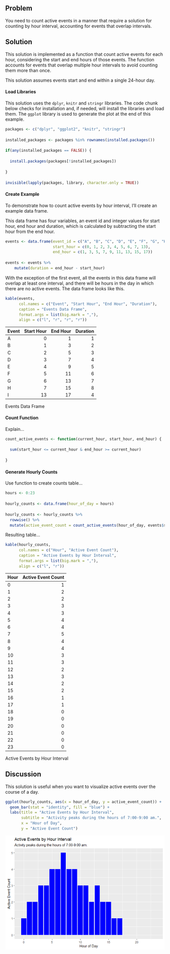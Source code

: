 ## Problem

You need to count active events in a manner that require a solution for
counting by hour interval, accounting for events that overlap intervals.

## Solution

This solution is implemented as a function that count active events for
each hour, considering the start and end hours of those events. The
function accounts for events that overlap multiple hour intervals to
avoid counting them more than once.

This solution assumes events start and end within a single 24-hour day.

#### Load Libraries

This solution uses the `dplyr`, `knitr` and `stringr` libraries. The
code chunk below checks for installation and, if needed, will install
the libraries and load them. The `ggplot` library is used to generate
the plot at the end of this example.

``` r
packages <- c("dplyr", "ggplot2", "knitr", "stringr")

installed_packages <- packages %in% rownames(installed.packages())

if(any(installed_packages == FALSE)) {
  
  install.packages(packages[!installed_packages])
  
}

invisible(lapply(packages, library, character.only = TRUE))
```

#### Create Example

To demonstrate how to count active events by hour interval, I’ll create
an example data frame.

This data frame has four variables, an event id and integer values for
start hour, end hour and duration, which is calculated by subtracting
the start hour from the end hour.

``` r
events <- data.frame(event_id = c("A", "B", "C", "D", "E", "F", "G", "H", "I"),
                     start_hour = c(0, 1, 2, 3, 4, 5, 6, 7, 13),
                     end_hour = c(1, 3, 5, 7, 9, 11, 13, 15, 17))

events <- events %>%
    mutate(duration = end_hour - start_hour)
```

With the exception of the first event, all the events in this data frame
will overlap at least one interval, and there will be hours in the day
in which there are no active events. The data frame looks like this.

``` r
kable(events,
      col.names = c("Event", "Start Hour", "End Hour", "Duration"),
      caption = "Events Data Frame",
      format.args = list(big.mark = ","),
      align = c("l", "r", "r", "r"))
```

| Event | Start Hour | End Hour | Duration |
|:------|-----------:|---------:|---------:|
| A     |          0 |        1 |        1 |
| B     |          1 |        3 |        2 |
| C     |          2 |        5 |        3 |
| D     |          3 |        7 |        4 |
| E     |          4 |        9 |        5 |
| F     |          5 |       11 |        6 |
| G     |          6 |       13 |        7 |
| H     |          7 |       15 |        8 |
| I     |         13 |       17 |        4 |

Events Data Frame

#### Count Function

Explain…

``` r
count_active_events <- function(current_hour, start_hour, end_hour) {
  
  sum(start_hour <= current_hour & end_hour >= current_hour)

}
```

#### Generate Hourly Counts

Use function to create counts table…

``` r
hours <- 0:23

hourly_counts <- data.frame(hour_of_day = hours)

hourly_counts <- hourly_counts %>%
  rowwise() %>%
  mutate(active_event_count = count_active_events(hour_of_day, events$start_hour, events$end_hour))
```

Resulting table…

``` r
kable(hourly_counts,
      col.names = c("Hour", "Active Event Count"),
      caption = "Active Events by Hour Interval",
      format.args = list(big.mark = ","),
      align = c("l", "r"))
```

| Hour | Active Event Count |
|:-----|-------------------:|
| 0    |                  1 |
| 1    |                  2 |
| 2    |                  2 |
| 3    |                  3 |
| 4    |                  3 |
| 5    |                  4 |
| 6    |                  4 |
| 7    |                  5 |
| 8    |                  4 |
| 9    |                  4 |
| 10   |                  3 |
| 11   |                  3 |
| 12   |                  2 |
| 13   |                  3 |
| 14   |                  2 |
| 15   |                  2 |
| 16   |                  1 |
| 17   |                  1 |
| 18   |                  0 |
| 19   |                  0 |
| 20   |                  0 |
| 21   |                  0 |
| 22   |                  0 |
| 23   |                  0 |

Active Events by Hour Interval

## Discussion

This solution is useful when you want to visualize active events over
the course of a day.

``` r
ggplot(hourly_counts, aes(x = hour_of_day, y = active_event_count)) +
  geom_bar(stat = "identity", fill = "blue") +
  labs(title = "Active Events by Hour Interval",
       subtitle = "Activity peaks during the hours of 7:00-9:00 am.",
       x = "Hour of Day",
       y = "Active Event Count")
```

![](count_by_hour_interval_files/figure-markdown_github/plot_active_events-1.png)
